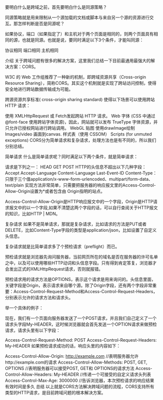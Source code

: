 要明白什么是跨域之前，首先要明白什么是同源策略？

同源策略就是用来限制从一个源加载的文档或脚本与来自另一个源的资源进行交互。那怎样判断是否是同源呢？

如果协议，端口（如果指定了）和主机对于两个页面是相同的，则两个页面具有相同的源，也就是同源。也就是说，要同时满足以下3个条件，才能叫同源：

协议相同
端口相同
主机相同

介绍
关于跨域问题有很多的解决方案，这里我们总结一下目前最通用最强大的解决方案：CORS。

W3C 的 Web 工作组推荐了一种新的机制，即跨域资源共享（Cross-origin Resource Sharing），简称CORS。其实这个机制就是实现了跨站访问控制，使得安全地进行跨站数据传输成为可能。

跨源资源共享标准( cross-origin sharing standard) 使得以下场景可以使用跨站 HTTP 请求：

使用 XMLHttpRequest 或 Fetch发起跨站 HTTP 请求。
Web 字体 (CSS 中通过 @font-face 使用跨站字体资源)，因此，网站就可以发布 TrueType 字体资源，并只允许已授权网站进行跨站调用。
WebGL 贴图
使用drawImage绘制
Images/video 画面到canvas.
样式表（使用 CSSOM）
Scripts (for unmuted exceptions)
CORS分为简单请求和复杂请求，处理方法也是有不同的，所以我们分别总结。

简单请求
什么是简单请求呢？同时满足以下两个条件，就是简单请求：

请求是下列之一：
HEAD
GET
POST
HTTP的头信息不超出以下几种字段：
Accept
Accept-Language
Content-Language
Last-Event-ID
Content-Type：只限于三个值application/x-www-form-urlencoded、multipart/form-data、text/plain
实现方法非常简单，只需要把服务器的响应报文里的Access-Control-Allow-Origin设置为*或者包含由 Origin指明的站点。

Access-Control-Allow-Origin是HTTP响应报文中的一个字段，Origin是HTTP请求报文中的以一个字段,如果不清楚这两个字段的话，可以自行查阅关于HTTP报文的知识，比如HTTP | MDN。

复杂请求
如果不是简单请求，那就是复杂请求，比如请求的方法是PUT或者DELETE，比如Content-Type字段的类型是application/json，比如设置了自定义头信息。

复杂请求就是比简单请求多了个预检请求（preflight）而已。

预检请求就是浏览器先询问服务器，当前网页所在的域名是否在服务器的许可名单之中，以及可以使用哪些HTTP动词和头信息字段。只有得到肯定答复，浏览器才会发出正式的XMLHttpRequest请求，否则就报错。

预检请求用的请求方法是OPTIONS，表示这个请求是用来询问的。头信息里面，关键字段是Origin，表示请求来自哪个源。除了Origin字段，还有两个字段非常重要：Access-Control-Request-Method和Access-Control-Request-Headers，分别表示允许的请求方法和请求头。

举一个具体的例子：

现在，我们有一个页面向服务器发送了一个POST请求，并且我们自己定义了一个请求头字段My-HEADER，这时候浏览器就会首先发送一个OPTION请求来做预检请求，请求头里有以下字段：

Access-Control-Request-Method: POST
Access-Control-Request-Headers: My-HEADER
如果预检请求成功的话，响应头里的内容如下：

Access-Control-Allow-Origin: http://example.com //表明服务器允许http://example.com的请求
Access-Control-Allow-Methods: POST, GET, OPTIONS //表明服务器可以接受POST, GET和 OPTIONS的请求方法
Access-Control-Allow-Headers: My-HEADER //传递一个可接受的自定义请求头列表
Access-Control-Max-Age: 3000000 //告诉浏览器，本次预检请求的响应结果有效时间是多久
总结
以上就是CORS方法解决跨域问题的流程，CORS支持所有类型的HTTP请求，是目前跨域问题的根本解决方案。